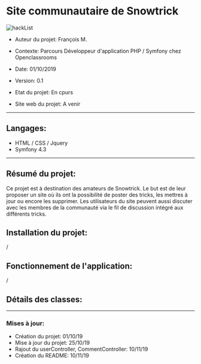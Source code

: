 # Site communautaire de Snowtrick



![hackList](https://www.abc-of-snowboarding.com/wp-content/uploads/2019/05/Snowboarding-Tricks.jpg)



* Auteur du projet: François M. 	
* Contexte: Parcours Développeur d'application PHP / Symfony chez Openclassrooms  	
* Date: 01/10/2019

* Version: 0.1
* Etat du projet: En cpurs
* Site web du projet: A venir


-----------------

## Langages:

* HTML / CSS / Jquery
* Symfony 4.3

-----------------

## Résumé du projet:


Ce projet est à destination des amateurs de Snowtrick. Le but est de leur proposer un site où ils ont la possibilité de poster des tricks, les mettres à jour ou encore les supprimer. Les utilisateurs du site peuvent aussi discuter avec les membres de la communauté via le fil de discussion intégré aux différents tricks.


## Installation du projet:

/


## Fonctionnement de l'application:

/

## Détails des classes:


-----------------

### Mises à jour:

- Création du projet: 01/10/19
- Mise à jour du projet: 25/10/19
- Rajout du userController, CommentController: 10/11/19
- Création du README: 10/11/19

